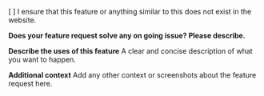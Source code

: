 [ ] I ensure that this feature or anything similar to this does not exist in the website. 


**Does your feature request solve any on going issue? Please describe.**

**Describe the uses of this feature**
A clear and concise description of what you want to happen.


**Additional context**
Add any other context or screenshots about the feature request here.